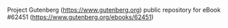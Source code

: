 Project Gutenberg (https://www.gutenberg.org) public repository for eBook #62451 (https://www.gutenberg.org/ebooks/62451)
